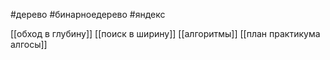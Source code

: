  #дерево #бинарноедерево #яндекс 

[[обход в глубину]]
[[поиск в ширину]]
[[алгоритмы]]
[[план практикума алгосы]]